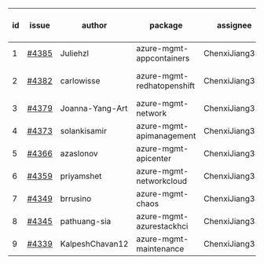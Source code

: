 | id | issue | author | package | assignee | bot advice | created date of issue | target release date | date from target |
| ------ | ------ | ------ | ------ | ------ | ------ | ------ | ------ | :-----: |
| 1 | [#4385](https://github.com/Azure/sdk-release-request/issues/4385) | Juliehzl | azure-mgmt-appcontainers | ChenxiJiang333 | new issue. | 08-02 | 08-25 |  |
| 2 | [#4382](https://github.com/Azure/sdk-release-request/issues/4382) | carlowisse | azure-mgmt-redhatopenshift | ChenxiJiang333 | new issue. MultiAPI | 08-01 | 08-25 |  |
| 3 | [#4379](https://github.com/Azure/sdk-release-request/issues/4379) | Joanna-Yang-Art | azure-mgmt-network | ChenxiJiang333 | MultiAPI | 07-31 | 08-25 |  |
| 4 | [#4373](https://github.com/Azure/sdk-release-request/issues/4373) | solankisamir | azure-mgmt-apimanagement | ChenxiJiang333 | HoldOn | 07-27 | 08-25 |  |
| 5 | [#4366](https://github.com/Azure/sdk-release-request/issues/4366) | azaslonov | azure-mgmt-apicenter | ChenxiJiang333 | FirstBeta | 07-26 | 08-25 |  |
| 6 | [#4359](https://github.com/Azure/sdk-release-request/issues/4359) | priyamshet | azure-mgmt-networkcloud | ChenxiJiang333 | FirstGA | 07-25 | 08-25 |  |
| 7 | [#4349](https://github.com/Azure/sdk-release-request/issues/4349) | brrusino | azure-mgmt-chaos | ChenxiJiang333 |  | 07-20 | 08-25 |  |
| 8 | [#4345](https://github.com/Azure/sdk-release-request/issues/4345) | pathuang-sia | azure-mgmt-azurestackhci | ChenxiJiang333 |  | 07-19 | 08-25 |  |
| 9 | [#4339](https://github.com/Azure/sdk-release-request/issues/4339) | KalpeshChavan12 | azure-mgmt-maintenance | ChenxiJiang333 |  | 07-15 | 08-25 |  |
